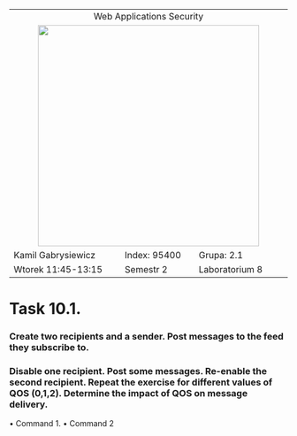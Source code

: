 <table align='center'>
  <tr> <td colspan='3' align='center' width='884px'> Web Applications Security </td> </tr>
  <tr> <td colspan="3" align='center'> <img src='https://github.com/Gabrysiewicz/Programowanie-aplikacji-w-chmurze-obliczeniowe/blob/main/logo_politechniki_lubelskiej.jpg' width="400px" height="400px"></td> </tr>
  <tr> <td> Kamil Gabrysiewicz </td> <td> Index: 95400 </td> <td> Grupa: 2.1 </td> </tr>  
  <tr> <td> Wtorek 11:45-13:15 </td> <td> Semestr 2 </td> <td>Laboratorium 8</td></tr>  
</table>

# Task 10.1.
### Create two recipients and a sender. Post messages to the feed they subscribe to. 

### Disable one recipient. Post some messages. Re-enable the second recipient. Repeat the exercise for different values of QOS (0,1,2). Determine the impact of QOS on message delivery.
• Command 1.
• Command 2
